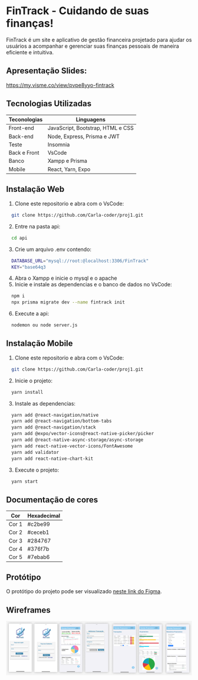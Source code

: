 # FinTrack - Cuidando de suas finanças!

FinTrack é um site e aplicativo de gestão financeira projetado para ajudar os usuários a acompanhar e gerenciar suas finanças pessoais de maneira eficiente e intuitiva.

## Apresentação Slides:

https://my.visme.co/view/pvpe8yyo-fintrack

## Tecnologias Utilizadas

| Teconologias               | Linguagens |               
| ----------------- | -------------|
| Front-end      |  JavaScript, Bootstrap, HTML e CSS |
| Back-end       |  Node, Express, Prisma e JWT |
| Teste       |  Insomnia |
| Back e Front     |  VsCode |
  Banco      |   Xampp e Prisma
| Mobile | React, Yarn, Expo | 

## Instalação Web

1. Clone este repositorio e abra com o VsCode:

```bash
  git clone https://github.com/Carla-coder/proj1.git
```
2. Entre na pasta api:
```bash
  cd api
```
3. Crie um arquivo .env contendo:
```bash
  DATABASE_URL="mysql://root:@localhost:3306/FinTrack"
  KEY="base64q3
```
4. Abra o Xampp e inicie o mysql e o apache 
5. Inicie e instale as dependencias e o banco de dados no VsCode:
```bash
  npm i
  npx prisma migrate dev --name fintrack init
```
6. Execute a api:
```bash
  nodemon ou node server.js
```

## Instalação Mobile

1. Clone este repositorio e abra com o VsCode:

```bash
  git clone https://github.com/Carla-coder/proj1.git
```

2. Inicie o projeto:

```bash
  yarn install
```

3. Instale as dependencias: 
```bash
  yarn add @react-navigation/native
  yarn add @react-navigation/bottom-tabs
  yarn add @react-navigation/stack
  yarn add @expo/vector-icons@react-native-picker/picker
  yarn add @react-native-async-storage/async-storage
  yarn add react-native-vector-icons/FontAwesome
  yarn add validator
  yarn add react-native-chart-kit

```

3. Execute o projeto:
```bash
  yarn start
```
## Documentação de cores

| Cor               | Hexadecimal |               
| ----------------- | -------------|
| Cor 1       |  #c2be99 |
| Cor 2       |  #ceceb1 |
| Cor 3       |  #284767 |
| Cor 4       |  #376f7b |
  Cor 5       |   #7ebab6

## Protótipo

O protótipo do projeto pode ser visualizado [neste link do Figma](https://www.figma.com/proto/4tw77ZcwhrmvqBoFfoC385/FinTrack?node-id=0-1&t=sBvlsGLJ3tiAyYAH-1).

## Wireframes

![Wireframe](Img/FinTrack.png)
